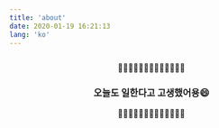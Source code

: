 ```yaml
---
title: 'about'
date: 2020-01-19 16:21:13
lang: 'ko'
---
```


<div align="center">

```
```

🥀🥀🥀🥀🥀🥀🥀🥀🥀🥀🥀🥀🥀

### 오늘도 일한다고 고생했어용😄

🥀🥀🥀🥀🥀🥀🥀🥀🥀🥀🥀🥀🥀

```
```

<!-- _Thank you for reading my resume. If you want to contact me, Please send me an email._ -->
</div>
